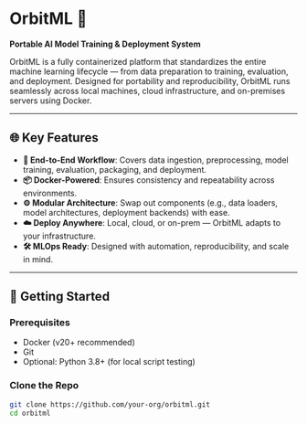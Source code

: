 # OrbitML 🚀  
**Portable AI Model Training & Deployment System**

OrbitML is a fully containerized platform that standardizes the entire machine learning lifecycle — from data preparation to training, evaluation, and deployment. Designed for portability and reproducibility, OrbitML runs seamlessly across local machines, cloud infrastructure, and on-premises servers using Docker.

---

## 🌐 Key Features

- **🔁 End-to-End Workflow**: Covers data ingestion, preprocessing, model training, evaluation, packaging, and deployment.
- **📦 Docker-Powered**: Ensures consistency and repeatability across environments.
- **⚙️ Modular Architecture**: Swap out components (e.g., data loaders, model architectures, deployment backends) with ease.
- **☁️ Deploy Anywhere**: Local, cloud, or on-prem — OrbitML adapts to your infrastructure.
- **🛠️ MLOps Ready**: Designed with automation, reproducibility, and scale in mind.

---

## 🚀 Getting Started

### Prerequisites

- Docker (v20+ recommended)
- Git
- Optional: Python 3.8+ (for local script testing)

### Clone the Repo

```bash
git clone https://github.com/your-org/orbitml.git
cd orbitml
